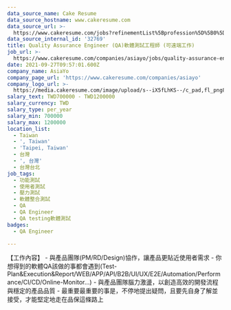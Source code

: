```yaml
---
data_source_name: Cake Resume
data_source_hostname: www.cakeresume.com
data_source_url: >-
  https://www.cakeresume.com/jobs?refinementList%5Bprofession%5D%5B0%5D=engineering_qa-engineer&refinementList%5Bsalary_currency%5D=TWD&range%5Bsalary_range%5D%5Bmin%5D=800096
data_source_internal_id: '32769'
title: Quality Assurance Engineer (QA)軟體測試工程師 (可遠端工作)
job_url: >-
  https://www.cakeresume.com/companies/asiayo/jobs/quality-assurance-engineer-qa-can-be-remote
date: 2021-09-27T09:57:01.600Z
company_name: AsiaYo
company_page_url: 'https://www.cakeresume.com/companies/asiayo'
company_logo_url: >-
  https://media.cakeresume.com/image/upload/s--iX5fLhKS--/c_pad,fl_png8,h_200,w_200/v1615457959/ebd5fdfpgtabrmieoidu.png
salary_text: TWD700000 - TWD1200000
salary_currency: TWD
salary_type: per_year
salary_min: 700000
salary_max: 1200000
location_list:
  - Taiwan
  - ', Taiwan'
  - 'Taipei, Taiwan'
  - 台灣
  - ', 台灣'
  - 台灣台北
job_tags:
  - 功能測試
  - 使用者測試
  - 壓力測試
  - 軟體整合測試
  - QA
  - QA Engineer
  - QA testing軟體測試
badges:
  - QA Engineer

---
```


【工作內容】 - 與產品團隊(PM/RD/Design)協作，讓產品更貼近使用者需求 - 你想得到的軟體QA該做的事都會遇到(Test-Plan&Execution&Report/WEB/APP/API/B2B/UI/UX/E2E/Automation/Performance/CI/CD/Online-Monitor...) - 與產品團隊腦力激盪，以創造高效的開發流程與穩定的產品品質 - 最重要最重要的事是，不停地提出疑問，且要先自身了解並接受，才能堅定地走在品保這條路上